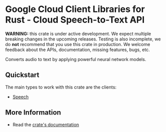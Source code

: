 # Google Cloud Client Libraries for Rust - Cloud Speech-to-Text API

<!-- Code generated by sidekick. DO NOT EDIT. -->

**WARNING:** this crate is under active development. We expect multiple breaking
changes in the upcoming releases. Testing is also incomplete, we do **not**
recommend that you use this crate in production. We welcome feedback about the
APIs, documentation, missing features, bugs, etc.

Converts audio to text by applying powerful neural network models.

## Quickstart

The main types to work with this crate are the clients:

* [Speech](https://docs.rs/google-cloud-speech-v2/latest/google_cloud_speech_v2/client/struct.Speech.html)

## More Information

* Read the [crate's documentation](https://docs.rs/google-cloud-speech-v2/latest/google-cloud-speech-v2)
